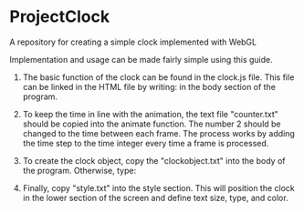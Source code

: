 # ProjectClock
A repository for creating a simple clock implemented with WebGL

Implementation and usage can be made fairly simple using this guide.

1. The basic function of the clock can be found in the clock.js file. This file can be linked in the HTML file by writing:          <script src = "clock.js"></script>
in the body section of the program.


2. To keep the time in line with the animation, the text file "counter.txt" should be copied into the animate function. The number 2 should be changed to the time between each frame. The process works by adding the time step to the time integer every time a frame is processed.

3. To create the clock object, copy the "clockobject.txt" into the body of the program. Otherwise, type:
<div id="MyClockDisplay" class="clock"></div>

4. Finally, copy "style.txt" into the style section. This will position the clock in the lower section of the screen and define text size, type, and color.
